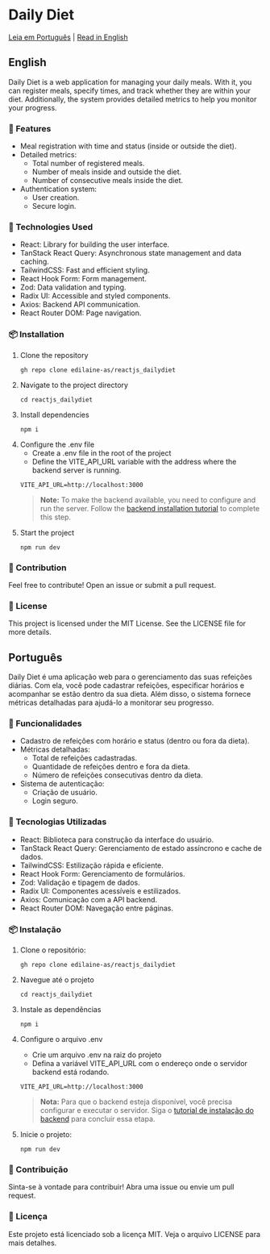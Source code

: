 # Daily Diet

[Leia em Português](#português) | [Read in English](#english)

## English
Daily Diet is a web application for managing your daily meals. With it, you can register meals, specify times, and track whether they are within your diet. Additionally, the system provides detailed metrics to help you monitor your progress.

### 📝 Features
* Meal registration with time and status (inside or outside the diet).
* Detailed metrics:
  - Total number of registered meals.
  - Number of meals inside and outside the diet.
  - Number of consecutive meals inside the diet.
* Authentication system:
  - User creation.
  - Secure login.
 
### 🚀 Technologies Used
* React: Library for building the user interface.
* TanStack React Query: Asynchronous state management and data caching.
* TailwindCSS: Fast and efficient styling.
* React Hook Form: Form management.
* Zod: Data validation and typing.
* Radix UI: Accessible and styled components.
* Axios: Backend API communication.
* React Router DOM: Page navigation.

### 📦 Installation
1. Clone the repository
   ```
   gh repo clone edilaine-as/reactjs_dailydiet
   ```
2. Navigate to the project directory
   ```
   cd reactjs_dailydiet
   ```
3. Install dependencies
   ```
   npm i
   ```
4. Configure the .env file
   * Create a .env file in the root of the project
   * Define the VITE_API_URL variable with the address where the backend server is running.
    ```
   VITE_API_URL=http://localhost:3000
   ```
    > **Note:** To make the backend available, you need to configure and run the server. Follow the [backend installation tutorial](https://github.com/edilaine-as/NodeJS-Daily-Diet/edit/master/README.md) to complete this step.
6. Start the project
   ```
   npm run dev
   ```
### 🤝 Contribution
Feel free to contribute! Open an issue or submit a pull request.
### 📄 License
This project is licensed under the MIT License. See the LICENSE file for more details.




## Português
Daily Diet é uma aplicação web para o gerenciamento das suas refeições diárias. Com ela, você pode cadastrar refeições, especificar horários e acompanhar se estão dentro da sua dieta. Além disso, o sistema fornece métricas detalhadas para ajudá-lo a monitorar seu progresso.

### 📝 Funcionalidades
* Cadastro de refeições com horário e status (dentro ou fora da dieta).
* Métricas detalhadas:
  - Total de refeições cadastradas.
  -  Quantidade de refeições dentro e fora da dieta.
  -   Número de refeições consecutivas dentro da dieta.
* Sistema de autenticação:
  - Criação de usuário.
  - Login seguro.
### 🚀 Tecnologias Utilizadas
* React: Biblioteca para construção da interface do usuário.
* TanStack React Query: Gerenciamento de estado assíncrono e cache de dados.
* TailwindCSS: Estilização rápida e eficiente.
* React Hook Form: Gerenciamento de formulários.
* Zod: Validação e tipagem de dados.
* Radix UI: Componentes acessíveis e estilizados.
* Axios: Comunicação com a API backend.
* React Router DOM: Navegação entre páginas.

### 📦 Instalação
1. Clone o repositório:
   ```
   gh repo clone edilaine-as/reactjs_dailydiet
   ```
2. Navegue até o projeto
   ```
   cd reactjs_dailydiet
   ```
3. Instale as dependências
   ```
   npm i
   ```
4. Configure o arquivo .env
   * Crie um arquivo .env na raiz do projeto
   * Defina a variável VITE_API_URL com o endereço onde o servidor backend está rodando.
    ```
   VITE_API_URL=http://localhost:3000
   ```
    > **Nota:** Para que o backend esteja disponível, você precisa configurar e executar o servidor. Siga o [tutorial de instalação do backend](https://github.com/edilaine-as/NodeJS-Daily-Diet/edit/master/README.md) para concluir essa etapa.

6. Inicie o projeto:
   ```
   npm run dev
   ```
### 🤝 Contribuição
Sinta-se à vontade para contribuir! Abra uma issue ou envie um pull request.
### 📄 Licença
Este projeto está licenciado sob a licença MIT. Veja o arquivo LICENSE para mais detalhes.

